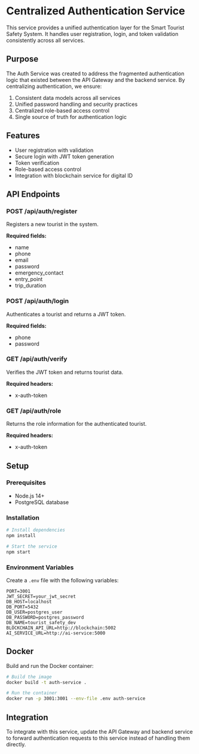# Centralized Authentication Service

This service provides a unified authentication layer for the Smart Tourist Safety System. It handles user registration, login, and token validation consistently across all services.

## Purpose

The Auth Service was created to address the fragmented authentication logic that existed between the API Gateway and the backend service. By centralizing authentication, we ensure:

1. Consistent data models across all services
2. Unified password handling and security practices
3. Centralized role-based access control
4. Single source of truth for authentication logic

## Features

- User registration with validation
- Secure login with JWT token generation
- Token verification
- Role-based access control
- Integration with blockchain service for digital ID

## API Endpoints

### POST /api/auth/register

Registers a new tourist in the system.

**Required fields:**
- name
- phone
- email
- password
- emergency_contact
- entry_point
- trip_duration

### POST /api/auth/login

Authenticates a tourist and returns a JWT token.

**Required fields:**
- phone
- password

### GET /api/auth/verify

Verifies the JWT token and returns tourist data.

**Required headers:**
- x-auth-token

### GET /api/auth/role

Returns the role information for the authenticated tourist.

**Required headers:**
- x-auth-token

## Setup

### Prerequisites

- Node.js 14+
- PostgreSQL database

### Installation

```bash
# Install dependencies
npm install

# Start the service
npm start
```

### Environment Variables

Create a `.env` file with the following variables:

```
PORT=3001
JWT_SECRET=your_jwt_secret
DB_HOST=localhost
DB_PORT=5432
DB_USER=postgres_user
DB_PASSWORD=postgres_password
DB_NAME=tourist_safety_dev
BLOCKCHAIN_API_URL=http://blockchain:5002
AI_SERVICE_URL=http://ai-service:5000
```

## Docker

Build and run the Docker container:

```bash
# Build the image
docker build -t auth-service .

# Run the container
docker run -p 3001:3001 --env-file .env auth-service
```

## Integration

To integrate with this service, update the API Gateway and backend service to forward authentication requests to this service instead of handling them directly.